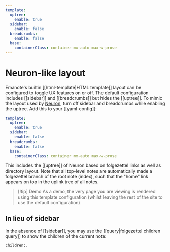 ```yaml
---
template:
  uptree: 
    enable: true
  sidebar: 
    enable: false
  breadcrumbs: 
    enable: false
  base:
    containerClass: container mx-auto max-w-prose
---
```


# Neuron-like layout

Emanote's builtin [[html-template|HTML template]] layout can be configured to toggle UX features on or off. The default configuration includes [[sidebar]] and [[breadcrumbs]] but hides the [[uptree]]. To mimic the layout used by [Neuron](https://neuron.zettel.page/), turn off sidebar and breadcrumbs while enabling the uptree. Add this to your [[yaml-config]]:

```yml
template:
  uptree: 
    enable: true
  sidebar: 
    enable: false
  breadcrumbs: 
    enable: false
  base:
    containerClass: container mx-auto max-w-prose
```

This includes the [[uptree]] of Neuron based on folgezettel links as well as directory layout. Note that all top-level notes are automatically made a folgezettel branch of the root note (index), such that the "home" link appears on top in the uplink tree of all notes. 

> [!tip] Demo
> As a demo, the very page you are viewing is rendered using this template configuration (whilst leaving the rest of the site to use the default configuration)

## In lieu of sidebar

In the absence of [[sidebar]], you may use the [[query|folgezettel children query]] to show the children of the current note:

```query
children:.
```